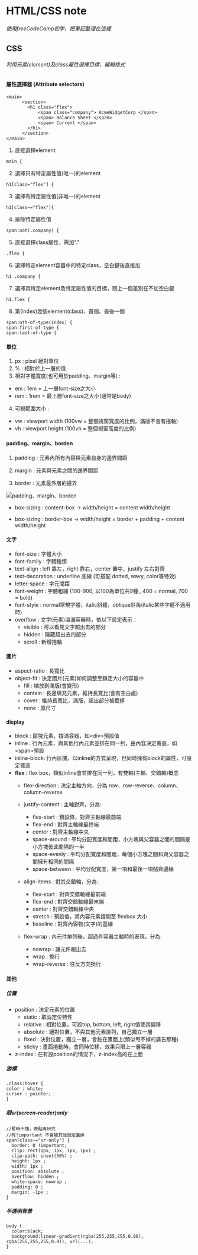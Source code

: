 # HTML/CSS note
###### 使用freeCodeCamp初學，把筆記整理在這裡
## CSS
###### 利用元素(element)及class屬性選擇目標，編輯格式

#### 屬性選擇器 (Attribute selectors)
```
<main>
      <section>
        <h1 class="flex">
            <span class="company"> AcmeWidgetCorp </span>
            <span> Balance Sheet </span>
            <span> Current </span>
        </h1>
      </section>
</main>
```
1. 直接選擇element
```
main {
```
2. 選擇只有特定屬性值(唯一)的element
```
h1[class="flex"] {
```
3. 選擇有特定屬性值(非唯一)的element
```
h1[class~="flex"]{
```
4. 排除特定屬性值
```
span:not(.company) {
```
5. 直接選擇class屬性，需加"."
```
.flex {
```
6. 選擇特定element容器中的特定class，空白鍵後直接加
```
h1 .company {
```
7. 選擇具特定element及特定屬性值的目標，跟上一個差別在不加空白鍵
```
h1.flex {
```
8. 第(index)幾個element(class)、首個、最後一個
```
span:nth-of-type(index) {
span:first-of-type {
span:last-of-type {
```

#### 單位

1. px : pixel 絕對單位
2. % : 相對於上一層的值
3. 相對字體寬度(也可用於padding、margin等) : 
* em : 1em = 上一層font-size之大小
* rem : 1rem = 最上層font-size之大小(通常是body)
4. 可視範圍大小 :
* vw : viewport width (100vw = 整個視窗寬度的比例，滿版不會有捲軸)
* vh : viewport height (100vh = 整個視窗高度的比例)
  
#### padding、margin、borden

1. padding : 元素內所有內容與元素自身的邊界間距

2. margin : 元素與元素之間的邊界間距

3. border : 元素最外層的邊界

![padding、margin、borden](https://raw.githubusercontent.com/Samuel-Fan/photo/main/123.png)

* box-sizing : content-box -> width/height = content width/height 

* box-sizing : border-box -> width/height = border + padding + content width/height

#### 文字

* font-size : 字體大小
* font-family : 字體種類
* text-align : left 靠左，right 靠右，center 置中，justify 左右對齊
* text-decoration : underline 底線 (可搭配 dotted, wavy, color等特效) 
* letter-space : 字元間距
* font-weight : 字體粗細 (100-900, 以100為單位共9種 , 400 = normal, 700 = bold)
* font-style : normal常規字體，italic斜體，oblique斜角(italic某些字體不適用時)
* overflow : 文字(元素)溢滿容器時，依以下設定表示：
  * visible : 可以看見文字超出去的部分
  * hidden : 隱藏超出去的部分
  * scroll : 新增捲軸
 
#### 圖片

* aspect-ratio : 長寬比
* object-fit : 決定圖片(元素)如何調整至鎖定大小的容器中
  * fill : 縮放到滿版(會變形)
  * contain : 長邊填充元素，維持長寬比(會有空白處)
  * cover : 維持長寬比，滿版，超出部分被截掉
  * none : 原尺寸

#### display 

* block : 區塊元素，撐滿容器，如\<div>預設值
* inline : 行內元素，與其他行內元素並排在同一列，由內容決定寬高，如\<span>預設
* inline-block: 行內區塊，以inline的方式呈現，但同時擁有block的屬性，可設定寬高
* **flex** : flex box，類似inline會並排在同一列，有雙軸(主軸、交錯軸)概念
  * flex-direction : 決定主軸方向，分為 row、row-reverse、column、column-reverse
  * justify-content : 主軸對齊，分為:
    
    * flex-start : 預設值，對齊主軸線最前端
    * flex-end : 對齊主軸線最終端
    * center : 對齊主軸線中央
    * space-around : 平均分配寬度和間距，小方塊與父容器之間的間隔是小方塊彼此間隔的一半
    * space-evenly : 平均分配寬度和間距，每個小方塊之間和與父容器之間擁有相同的間隔
    * space-between : 平均分配寬度，第一項和最後一項貼齊邊緣
      
  * align-items : 對其交錯軸，分為:
    * flex-start : 對齊交錯軸線最前端
    * flex-end : 對齊交錯軸線最末端
    * center : 對齊交錯軸線中央
    * stretch : 預設值，將內容元素撐開至 flexbox 大小
    * baseline : 對齊內容物(文字)的基線
   
  * flex-wrap : 內元件排列後，超過外容器主軸時的表現，分為:
    * nowrap : 讓元件超出去
    * wrap : 換行
    * wrap-reverse : 往反方向換行

#### 其他

##### 位置 
* position : 決定元素的位置
  * static : 取消定位特性
  * relative : 相對位置，可設top, bottom, left, right值使其偏移
  * absolute : 絕對位置，不與其他元素排列，自己獨立一層
  * fixed : 決對位置，獨立一層，會黏在畫面上(類似甩不掉的廣告那種)
  * sticky : 畫面捲動時，會同時位移，效果只限上一層容器
* z-index : 在有設position的情況下，z-index高的在上面
  
##### 游標
```
.class:hover {
color : white; 
cursor : pointer;
}
```
##### 限sr(screen-reader)only
```
//暫時不懂，晚點再研究
//有!important 不會被其他設定蓋掉
span[class~="sr-only"] {
  border: 0 !important;
  clip: rect(1px, 1px, 1px, 1px) ;
  clip-path: inset(50%) ;
  height: 1px ;
  width: 1px ;
  position: absolute ;
  overflow: hidden ;
  white-space: nowrap ;
  padding: 0 ;
  margin: -1px ;
}
```

##### 半透明背景
```
body {
  color:black;
  background:linear-gradient(rgba(255,255,255,0.80), rgba(255,255,255,0.9)), url(...);
}
```
